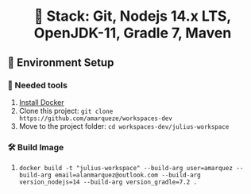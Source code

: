 <h1 align="center">
  🎯 Stack: Git, Nodejs 14.x LTS, OpenJDK-11, Gradle 7, Maven
</h1>

## 🚀 Environment Setup

### 🐳 Needed tools

1. [Install Docker](https://www.docker.com/get-started)
2. Clone this project: `git clone https://github.com/amarqueze/workspaces-dev`
3. Move to the project folder: `cd workspaces-dev/julius-workspace`

### 🛠️ Build Image

1. `docker build -t "julius-workspace" --build-arg user=amarquez --build-arg email=alanmarquez@outlook.com --build-arg version_nodejs=14 --build-arg version_gradle=7.2 .`
